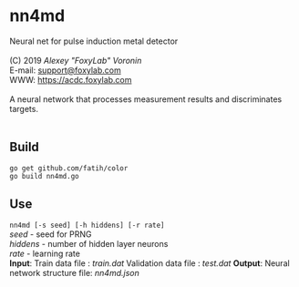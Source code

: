 # nn4md
Neural net for pulse induction metal detector<br/>
<br/>
(C) 2019 *Alexey "FoxyLab" Voronin*<br/>
E-mail: support@foxylab.com<br/>
WWW: https://acdc.foxylab.com<br/>
<br/>
A neural network that processes measurement results and discriminates targets.<br/>
<br/>
## Build
`go get github.com/fatih/color`<br/>
`go build nn4md.go`
<br/>
## Use
`nn4md [-s seed] [-h hiddens] [-r rate]`<br/>
*seed* - seed for PRNG<br/>
*hiddens* - number of hidden layer neurons<br/>
*rate* - learning rate<br/>
**Input**:
Train data file : *train.dat*
Validation data file : *test.dat*
**Output**:
Neural network structure file: *nn4md.json*
